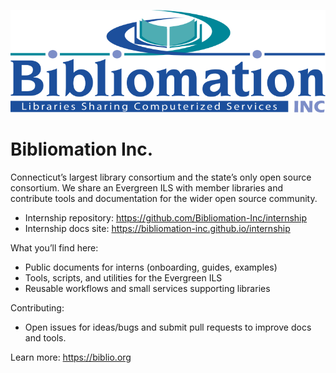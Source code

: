 ![Bibliomation logo](./logo.svg)

# Bibliomation Inc.

Connecticut’s largest library consortium and the state’s only open source consortium. We share an Evergreen ILS with member libraries and contribute tools and documentation for the wider open source community.

- Internship repository: https://github.com/Bibliomation-Inc/internship
- Internship docs site: https://bibliomation-inc.github.io/internship

What you’ll find here:
- Public documents for interns (onboarding, guides, examples)
- Tools, scripts, and utilities for the Evergreen ILS
- Reusable workflows and small services supporting libraries

Contributing:
- Open issues for ideas/bugs and submit pull requests to improve docs and tools.

Learn more: https://biblio.org